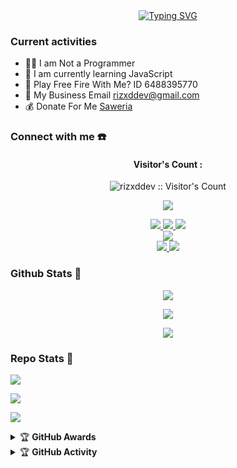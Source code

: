 <div align="center">
<a href="https://youtube.com/c/rizxddev">
    <img
        src="https://readme-typing-svg.herokuapp.com?font=ShadowsIntoLightsize=50&duration=5500&color=f70787&background=FF673200&center=true&vCenter=true&lines=Hello,+I+am+rizxddev;Welcome+to+my+GitHub+😊"
            alt="Typing SVG"
        />
    </a>
</p>
</div>

### Current activities 
- 👨‍💻 I am Not a Programmer
- 🌱 I am currently learning JavaScript
- 🎯 Play Free Fire With Me? ID 6488395770
- 📧 My Business Email rizxddev@gmail.com
- 💰 Donate For Me [Saweria](https://saweria.co/rizkyiky) 


### Connect with me ☎️
<h4 align="center">Visitor's Count :</h4>
<p align="center"><img src="https://profile-counter.glitch.me/{rizxddev}/count.svg" alt="rizxddev :: Visitor's Count" /></p>
<p align="center"><img src="https://count.getloli.com/get/@rizxddev-github-readme?theme=rule34" /></p>
<p align="center">
  <a href="https://instagram.com/naze_dev"><img src="https://img.shields.io/badge/Instagram-E4405F?style=for-the-badge&logo=instagram&logoColor=white"/> 
  <a href="https://wa.me/message/NWL4BNB6JPN3H1"><img src="https://img.shields.io/badge/WhatsApp-25D366?style=for-the-badge&logo=whatsapp&logoColor=white" />
  <a href="https://t.me/rizxddev"><img src="https://img.shields.io/badge/Telegram-%230088cc.svg?&style=for-the-badge&logo=telegram&logoColor=white" /> <br>
  <a href="https://youtube.com/c/rizxddev"><img src="https://img.shields.io/badge/YouTube-Naze -ff0000?style=for-the-badge&logo=youtube&logoColor=ff0000&link=https://youtube.com/@rizxddev" /><br>
  <a href="https://github.com/rizxddev"><img src="https://img.shields.io/badge/-GitHub-black?style=flat-square&logo=github" /> 
  <a href="https://youtube.com/channel/UCl77jQD3nSFp__z1oRxm-fA"><img src="https://img.shields.io/youtube/channel/subscribers/UCl77jQD3nSFp__z1oRxm-fA?style=social" /> <br>
  <a name=rizxddev&label=VIEWS&style=flat-square&color=orange" />
</p>

### Github Stats 🚀

<p align="center"><a href="https://github.com/rizxddev"><img src="https://github-readme-stats.vercel.app/api?username=rizxddev&show_icons=true&theme=chartreuse-dark"></a></p>
<p align="center"><a href="https://github.com/rizxddev"><img src="https://streak-stats.demolab.com/?user=nasedev&theme=chartreuse-dark"></a></p>
<p align="center"><a href="https://github.com/rizxddev"><img src="https://github-readme-stats.vercel.app/api/top-langs/?username=rizxddev&theme=chartreuse-dark&layout=compact"></a></p> 

### Repo Stats 🔭
<p align=""><a href="https://github.com/rizxddev/naze-md"><img src="https://github-readme-stats.vercel.app/api/pin/?username=rizxddev&repo=naze-md&theme=chartreuse-dark"></a></p>
<p align=""><a href="https://github.com/rizxddev/naze"><img src="https://github-readme-stats.vercel.app/api/pin/?username=rizxddev&repo=naze&theme=chartreuse-dark"></a></p>
<p align=""><a href="https://github.com/rizxddev/rizxddev"><img src="https://github-readme-stats.vercel.app/api/pin/?username=rizxddev&repo=rizxddev&theme=chartreuse-dark"></a></p>

<details>
    <summary>&#127942 <b>GitHub Awards</b></summary><br/>

<p align="center"><a href="https://github.com/rizxddev"><img src="https://github-profile-trophy.vercel.app/?username=rizxddev"></a></p>

</details>
<details>
    <summary>&#127942 <b>GitHub Activity</b></summary><br/>

<p align="center"><a href="https://github.com/rizxddev"><img src="https://metrics.lecoq.io/rizxddev?template=classic&repositories.forks=true&languages=1&languages.colors=github&languages.threshold=0%25&config.timezone=Asia%2FJakarta"></a></p>

</details> 